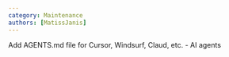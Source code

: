 ```yaml
---
category: Maintenance
authors: [MatissJanis]
---
```


Add AGENTS.md file for Cursor, Windsurf, Claud, etc. - AI agents
